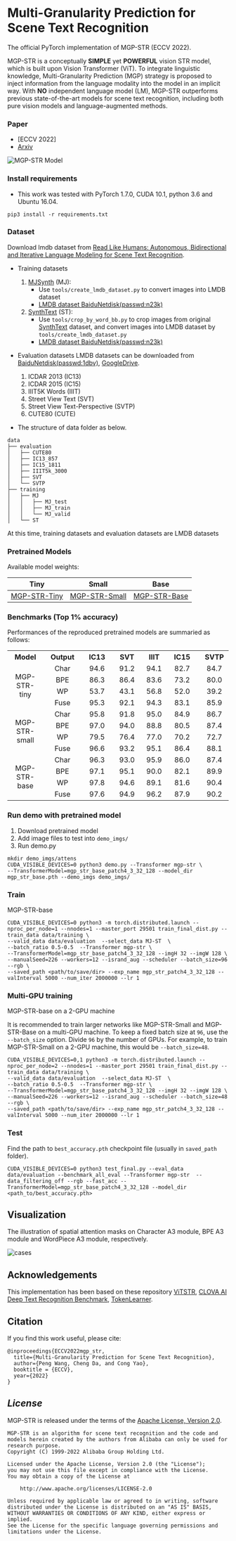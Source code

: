 # Multi-Granularity Prediction for Scene Text Recognition

The official PyTorch implementation of MGP-STR (ECCV 2022).

MGP-STR is a conceptually **SIMPLE** yet **POWERFUL** vision STR model, which is built upon Vision Transformer (ViT). To integrate linguistic knowledge, Multi-Granularity Prediction (MGP) strategy is proposed to inject information from the language modality into
the model in an implicit way. With **NO** independent language model (LM), MGP-STR outperforms previous state-of-the-art models for scene text recognition, including both pure vision models and language-augmented methods. <br>


### Paper
* [ECCV 2022]
* [Arxiv](https://arxiv.org/abs/2209.03592)


![MGP-STR Model](figures/mgp_str_model.png)
<!-- <img src="./figures/mgp_str_model.png" width="1000" title="trade-off"> -->

### Install requirements
- This work was tested with PyTorch 1.7.0, CUDA 10.1, python 3.6 and Ubuntu 16.04. <br>

```
pip3 install -r requirements.txt
```

### Dataset

Download lmdb dataset from [Read Like Humans: Autonomous, Bidirectional and Iterative Language Modeling for Scene Text Recognition](https://github.com/FangShancheng/ABINet).

- Training datasets

    1. [MJSynth](http://www.robots.ox.ac.uk/~vgg/data/text/) (MJ): 
        - Use `tools/create_lmdb_dataset.py` to convert images into LMDB dataset
        - [LMDB dataset BaiduNetdisk(passwd:n23k)](https://pan.baidu.com/s/1mgnTiyoR8f6Cm655rFI4HQ)
    2. [SynthText](http://www.robots.ox.ac.uk/~vgg/data/scenetext/) (ST):
        - Use `tools/crop_by_word_bb.py` to crop images from original [SynthText](http://www.robots.ox.ac.uk/~vgg/data/scenetext/) dataset, and convert images into LMDB dataset by `tools/create_lmdb_dataset.py`
        - [LMDB dataset BaiduNetdisk(passwd:n23k)](https://pan.baidu.com/s/1mgnTiyoR8f6Cm655rFI4HQ)

- Evaluation datasets
  LMDB datasets can be downloaded from [BaiduNetdisk(passwd:1dbv)](https://pan.baidu.com/s/1RUg3Akwp7n8kZYJ55rU5LQ), [GoogleDrive](https://drive.google.com/file/d/1dTI0ipu14Q1uuK4s4z32DqbqF3dJPdkk/view?usp=sharing).<br>
    1. ICDAR 2013 (IC13)
    2. ICDAR 2015 (IC15)
    3. IIIT5K Words (IIIT)
    4. Street View Text (SVT)
    5. Street View Text-Perspective (SVTP)
    6. CUTE80 (CUTE)

- The structure of data folder as below.
```
data
├── evaluation
│   ├── CUTE80
│   ├── IC13_857
│   ├── IC15_1811
│   ├── IIIT5k_3000
│   ├── SVT
│   └── SVTP
├── training
│   ├── MJ
│   │   ├── MJ_test
│   │   ├── MJ_train
│   │   └── MJ_valid
│   └── ST
```
At this time, training datasets and evaluation datasets are LMDB datasets <br>


### Pretrained Models 

Available model weights:

| Tiny | Small  | Base |
| :---: | :---: | :---: |
|[MGP-STR-Tiny](https://github.com/AlibabaResearch/AdvancedLiterateMachinery/releases/download/V1.0.1-ECCV2022-model/mgp_str_tiny_patch4_32_128.pth)|[MGP-STR-Small](https://github.com/AlibabaResearch/AdvancedLiterateMachinery/releases/download/V1.0.1-ECCV2022-model/mgp_str_small_patch4_32_128.pth)|[MGP-STR-Base](https://github.com/AlibabaResearch/AdvancedLiterateMachinery/releases/download/V1.0.1-ECCV2022-model/mgp_str_base_patch4_32_128.pth)|


### Benchmarks (Top 1% accuracy)

Performances of the reproduced pretrained models are summaried as follows:

<table><tbody>
    <tr>
        <th>&nbsp;&nbsp;Model&nbsp;&nbsp;</th>
        <th>&nbsp;&nbsp;Output&nbsp;&nbsp;</th>
        <th>&nbsp;&nbsp;IC13&nbsp;&nbsp;</th>
        <th>&nbsp;&nbsp;SVT&nbsp;&nbsp;</th>
        <th>&nbsp;&nbsp;IIIT&nbsp;&nbsp;</th>
        <th>&nbsp;&nbsp;IC15&nbsp;&nbsp;</th>
        <th>&nbsp;&nbsp;SVTP&nbsp;&nbsp;</th>
        <th>&nbsp;&nbsp;CUTE&nbsp;&nbsp;</th>
        <th>&nbsp;&nbsp;AVG&nbsp;&nbsp;</th>
    </tr>
    <tr>
        <td rowspan="4" align="center">MGP-STR-tiny</td>
        <td align="center">Char</td>
        <td align="center">94.6</td>
        <td align="center">91.2</td>
        <td align="center">94.1</td>
        <td align="center">82.7</td>
        <td align="center">84.7</td>
        <td align="center">81.9</td>
        <td align="center">89.7</td>
    </tr>
    <tr>
        <td align="center">BPE</td>
        <td align="center">86.3</td>
        <td align="center">86.4</td>
        <td align="center">83.6</td>
        <td align="center">73.2</td>
        <td align="center">80.0</td>
        <td align="center">70.1</td>
        <td align="center">80.7</td>
    </tr>
    <tr>
        <td align="center">WP</td>
        <td align="center">53.7</td>
        <td align="center">43.1</td>
        <td align="center">56.8</td>
        <td align="center">52.0</td>
        <td align="center">39.2</td>
        <td align="center">44.1</td>
        <td align="center">51.9</td>
    </tr>
    <tr>
        <td align="center">Fuse</td>
        <td align="center">95.3</td>
        <td align="center">92.1</td>
        <td align="center">94.3</td>
        <td align="center">83.1</td>
        <td align="center">85.9</td>
        <td align="center">81.6</td>
        <td align="center">90.2</td>
    </tr>
    <tr>
        <td rowspan="4" align="center">MGP-STR-small</td>
        <td align="center">Char</td>
        <td align="center">95.8</td>
        <td align="center">91.8</td>
        <td align="center">95.0</td>
        <td align="center">84.9</td>
        <td align="center">86.7</td>
        <td align="center">87.5</td>
        <td align="center">91.2</td>
    </tr>
    <tr>
        <td align="center">BPE</td>
        <td align="center">97.0</td>
        <td align="center">94.0</td>
        <td align="center">88.8</td>
        <td align="center">80.5</td>
        <td align="center">87.4</td>
        <td align="center">84.0</td>
        <td align="center">87.8</td>
    </tr>
    <tr>
        <td align="center">WP</td>
        <td align="center">79.5</td>
        <td align="center">76.4</td>
        <td align="center">77.0</td>
        <td align="center">70.2</td>
        <td align="center">72.7</td>
        <td align="center">64.9</td>
        <td align="center">74.7</td>
    </tr>
    <tr>
        <td align="center">Fuse</td>
        <td align="center">96.6</td>
        <td align="center">93.2</td>
        <td align="center">95.1</td>
        <td align="center">86.4</td>
        <td align="center">88.1</td>
        <td align="center">88.5</td>
        <td align="center">92.0</td>
    </tr>
        <tr>
        <td rowspan="4" align="center">MGP-STR-base</td>
        <td align="center">Char</td>
        <td align="center">96.3</td>
        <td align="center">93.0</td>
        <td align="center">95.9</td>
        <td align="center">86.0</td>
        <td align="center">87.4</td>
        <td align="center">88.5</td>
        <td align="center">92.2</td>
    </tr>
    <tr>
        <td align="center">BPE</td>
        <td align="center">97.1</td>
        <td align="center">95.1</td>
        <td align="center">90.0</td>
        <td align="center">82.1</td>
        <td align="center">89.9</td>
        <td align="center">84.0</td>
        <td align="center">89.1</td>
    </tr>
    <tr>
        <td align="center">WP</td>
        <td align="center">97.8</td>
        <td align="center">94.6</td>
        <td align="center">89.1</td>
        <td align="center">81.6</td>
        <td align="center">90.4</td>
        <td align="center">81.6</td>
        <td align="center">88.6</td>
    </tr>
    <tr>
        <td align="center">Fuse</td>
        <td align="center">97.6</td>
        <td align="center">94.9</td>
        <td align="center">96.2</td>
        <td align="center">87.9</td>
        <td align="center">90.2</td>
        <td align="center">89.2</td>
        <td align="center">93.4</td>
    </tr>
</table>



### Run demo with pretrained model
1. Download pretrained model 
2. Add image files to test into `demo_imgs/`
3. Run demo.py
```
mkdir demo_imgs/attens
CUDA_VISIBLE_DEVICES=0 python3 demo.py --Transformer mgp-str \
--TransformerModel=mgp_str_base_patch4_3_32_128 --model_dir mgp_str_base.pth --demo_imgs demo_imgs/
```


### Train

MGP-STR-base

```
CUDA_VISIBLE_DEVICES=0 python3 -m torch.distributed.launch --nproc_per_node=1 --nnodes=1 --master_port 29501 train_final_dist.py --train_data data/training \
--valid_data data/evaluation  --select_data MJ-ST  \
--batch_ratio 0.5-0.5  --Transformer mgp-str \
--TransformerModel=mgp_str_base_patch4_3_32_128 --imgH 32 --imgW 128 \
--manualSeed=226 --workers=12 --isrand_aug --scheduler --batch_size=96 --rgb \
--saved_path <path/to/save/dir> --exp_name mgp_str_patch4_3_32_128 --valInterval 5000 --num_iter 2000000 --lr 1
```

### Multi-GPU training

MGP-STR-base on a 2-GPU machine

It is recommended to train larger networks like MGP-STR-Small and MGP-STR-Base on a multi-GPU machine. To keep a fixed batch size at `96`, use the `--batch_size` option. Divide `96` by the number of GPUs. For example, to train MGP-STR-Small on a 2-GPU machine, this would be `--batch_size=48`.

```
CUDA_VISIBLE_DEVICES=0,1 python3 -m torch.distributed.launch --nproc_per_node=2 --nnodes=1 --master_port 29501 train_final_dist.py --train_data data/training \
--valid_data data/evaluation  --select_data MJ-ST  \
--batch_ratio 0.5-0.5  --Transformer mgp-str \
--TransformerModel=mgp_str_base_patch4_3_32_128 --imgH 32 --imgW 128 \
--manualSeed=226 --workers=12 --isrand_aug --scheduler --batch_size=48 --rgb \
--saved_path <path/to/save/dir> --exp_name mgp_str_patch4_3_32_128 --valInterval 5000 --num_iter 2000000 --lr 1
```


### Test

Find the path to `best_accuracy.pth` checkpoint file (usually in `saved_path` folder).

```
CUDA_VISIBLE_DEVICES=0 python3 test_final.py --eval_data data/evaluation --benchmark_all_eval --Transformer mgp-str  --data_filtering_off --rgb --fast_acc --TransformerModel=mgp_str_base_patch4_3_32_128 --model_dir <path_to/best_accuracy.pth>
```

## Visualization
The illustration of spatial attention masks on Character A3 module, BPE A3 module and WordPiece A3 module, respectively.

![cases](./figures/attens.png)


## Acknowledgements
This implementation has been based on these repository [ViTSTR](https://github.com/roatienza/deep-text-recognition-benchmark), [CLOVA AI Deep Text Recognition Benchmark](https://github.com/clovaai/deep-text-recognition-benchmark), [TokenLearner](https://github.com/google-research/scenic/tree/main/scenic/projects/token_learner).


## Citation
If you find this work useful, please cite:

```
@inproceedings{ECCV2022mgp_str,
  title={Multi-Granularity Prediction for Scene Text Recognition},
  author={Peng Wang, Cheng Da, and Cong Yao},
  booktitle = {ECCV},
  year={2022}
}
```

## *License*

MGP-STR is released under the terms of the [Apache License, Version 2.0](LICENSE).

```
MGP-STR is an algorithm for scene text recognition and the code and models herein created by the authors from Alibaba can only be used for research purpose.
Copyright (C) 1999-2022 Alibaba Group Holding Ltd. 

Licensed under the Apache License, Version 2.0 (the "License");
you may not use this file except in compliance with the License.
You may obtain a copy of the License at

    http://www.apache.org/licenses/LICENSE-2.0

Unless required by applicable law or agreed to in writing, software
distributed under the License is distributed on an "AS IS" BASIS,
WITHOUT WARRANTIES OR CONDITIONS OF ANY KIND, either express or implied.
See the License for the specific language governing permissions and
limitations under the License.
```